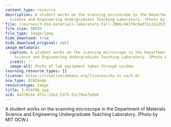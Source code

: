 ```yaml
---
content_type: resource
description: A student works on the scanning microscope in the Department of Materials
  Science and Engineering Undergraduate Teaching Laboratory. (Photo by MIT OCW.)
file: /courses/3-014-materials-laboratory-fall-2006/44370cbedf2c22e2537551c76eafade8_3-014f06.jpg
file_size: 60839
file_type: image/jpeg
hide_download: true
hide_download_original: null
image_metadata:
  caption: A student works on the scanning microscope in the Department of Materials
    Science and Engineering Undergraduate Teaching Laboratory. (Photo by MIT OpenCourseWare.)
  credit: ''
  image-alt: Photo of lab equipment taken through window.
learning_resource_types: []
license: https://creativecommons.org/licenses/by-nc-sa/4.0/
ocw_type: OCWImage
resourcetype: Image
title: 3-014f06.jpg
uid: 44370cbe-df2c-22e2-5375-51c76eafade8
---
```

A student works on the scanning microscope in the Department of Materials Science and Engineering Undergraduate Teaching Laboratory. (Photo by MIT OCW.)